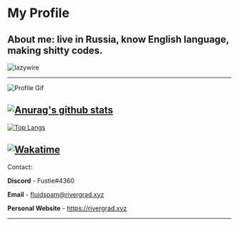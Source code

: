 My Profile
===========

## About me: live in Russia, know English language, making shitty codes.

<p align="left"> <img src="https://komarev.com/ghpvc/?username=Alexandr16&label=Profile%20views&color=a90eb4&style=flat" alt="lazywire" /> </p>

------
![Profile Gif](https://media.discordapp.net/attachments/561669288029585413/749217905442422814/cat.gif)
    

## [![Anurag's github stats](https://github-readme-stats.vercel.app/api?username=Alexandr16&show_icons=true&theme=chartreuse-dark&count_private=true)](https://github.com/anuraghazra/github-readme-stats)

[![Top Langs](https://github-readme-stats.vercel.app/api/top-langs/?username=Alexandr16&layout=compact&theme=chartreuse-dark)](https://github.com/anuraghazra/github-readme-stats)

[![Wakatime](https://github-readme-stats.vercel.app/api/wakatime?username=Fustie&theme=chartreuse-dark)](https://github.com/anuraghazra/github-readme-stats)
------

Contact: 

**Discord** - Fustie#4360

**Email** - fluidspam@rivergrad.xyz

**Personal Website** - https://rivergrad.xyz

------

